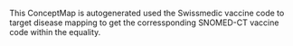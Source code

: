 <div markdown="1" class="stu-note">

This ConceptMap is autogenerated used the Swissmedic vaccine code to target disease mapping to get the corressponding SNOMED-CT vaccine code within the equality.

</div>